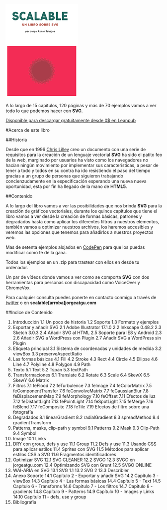 ![portada de Scalable, un libro sobre SVG](https://github.com/jorgeatgu/scalable/blob/master/portada-scalable.png)

A lo largo de 15 capítulos, 120 páginas y más de 70 ejemplos vamos a ver todo lo que podemos hacer con **SVG**.

[Disponible para descargar gratuitamente desde 0$ en Leanpub](https://leanpub.com/scalable/)


#Acerca de este libro

##Historia

Desde que en 1996 [Chris Lilley](https://twitter.com/svgeesus) creo un documento con una serie de requisitos para la creación de un lenguaje vectorial **SVG** ha sido el patito feo de la web, marginado por usuarios ha visto como los navegadores no hacían ningún movimiento por implementar sus caracteristicas, a pesar de tener a todo y todos en su contra ha ido resistiendo el paso del tiempo gracias a un grupo de personas que siguieron trabajando concienzudamente en la especificación esperando una nueva nueva oportunidad, esta por fin ha llegado de la mano de **HTML5**.

##Contenido

A lo largo del libro vamos a ver las posibilidades que nos brinda **SVG** para la creación de gráficos vectoriales, durante los quince capítulos que tiene el libro vamos a ver desde la creación de formas básicas, patrones y degradados hasta como aplicar los diferentes filtros a nuestros elementos, también vamos a optimizar nuestros archivos, los haremos accesibles y veremos las opciones que tenemos para añadirlos a nuestros proyectos web.

Mas de setenta ejemplos alojados en [CodePen](http://codepen.io/collection/Gvcwd/) para que los puedas modificar como te de la gana.

Todos los ejemplos en un .zip para trastear con ellos en desde tu ordenador.

Un par de vídeos donde vamos a ver como se comporta **SVG** con dos herramientas para personas con discapacidad como VoiceOver y ChromeVox.

Para cualquier consulta puedes ponerte en contacto conmigo a través de [twitter](https://twitter.com/jorgeATGU) o en **scalable[arroba]jorgeatgu.com**

##Indice de Contenido


1. Introducción
	1.1 Un poco de historia
	1.2 Soporte
	1.3 Formato y ejemplos
2. Exportar y añadir SVG
  2.1 Adobe Illustrator 17.1.0
  2.2 Inkscape 0.48.2
  2.3 Sketch 3.0.3
  2.4 Añadir SVG al HTML
  2.5 Soporte para IE8 y Android 2.3
  2.6 Añadir SVG a WordPress con Plugin
  2.7 Añadir SVG a WordPress sin Plugin
3. Etiqueta principal
  3.1 Sistema de coordenadas y unidades de medida
  3.2 viewBox
  3.3 preserveAspectRatio
4. Las formas básicas
  4.1 Fill
  4.2 Stroke
  4.3 Rect
  4.4 Circle
  4.5 Ellipse
  4.6 Line
  4.7 Polyline
  4.8 Polygon
  4.9 Path
5. Texto
  5.1 Text
  5.2 Tspan
  5.3 textPath
6. Transformaciones
  6.1 Translate
  6.2 Rotate
  6.3 Scale
  6.4 SkewX
  6.5 SkewY
  6.6 Matrix
7. Filtros
  7.1 feFlood
  7.2 feTurbulence
  7.3 feImage
  7.4 feColorMatrix
  7.5 feComponentTransfer
  7.6 feConvolveMatrix
  7.7 feGaussianBlur
  7.8 feDisplacementMap
  7.9 feMorphology
  7.10 feOffset
  7.11 Efectos de luz
  7.12 feDistantLight
  7.13 fePointLight
  7.14 feSpotLight
  7.15 feMerge
  7.16 feBlend
  7.17 feComposite
  7.18 feTile
  7.19 Efectos de filtro sobre una fotografía
8. Degradados
  8.1 linearGradient
  8.2 radialGradient
  8.3 spreadMethod
  8.4 gradientTransform
9. Patterns, masks, clip-path y symbol
  9.1 Patterns
  9.2 Mask
  9.3 Clip-Path
  9.4 Symbol
10. Image
  10.1 Links
11. DRY con group, defs y use
  11.1 Group
  11.2 Defs y use
  11.3 Usando CSS para aplicar estilos
  11.4 Sprites con SVG
  11.5 Métodos para aplicar estilos CSS a SVG
  11.6 Fragmentos identificadores
12. Optimizar SVG
  12.1 SVG CLEANER
  12.2 SVGO
  12.3 SVGO en jorgeatgu.com
  12.4 Optimizando SVG con Grunt
  12.5 SVGO ONLINE
13. WAI-ARIA en SVG
  13.1 SVG 1.1
  13.2 SVG 2
  13.3 Describler
14. Anexo Soporte
  14.1 Capítulo 2 - Exportar y añadir SVG
  14.2 Capítulo 3 - viewBox
  14.3 Capítulo 4 - Las formas básicas
  14.4 Capítulo 5 - Text
  14.5 Capítulo 6 - Transforms
  14.6 Capítulo 7 - Los filtros
  14.7 Capítulo 8 - gradients
  14.8 Capítulo 9 - Patterns
  14.9 Capítulo 10 - Images y Links
  14.10 Capítulo 11 - defs, use y group
15. Bibliografia